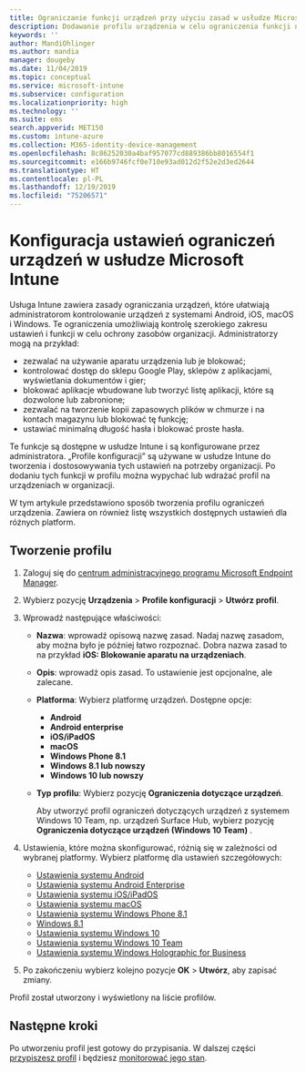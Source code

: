 ```yaml
---
title: Ograniczanie funkcji urządzeń przy użyciu zasad w usłudze Microsoft Intune — Azure | Microsoft Docs
description: Dodawanie profilu urządzenia w celu ograniczenia funkcji na urządzeniach z systemem Android, macOS, iOS, iPadOS, Windows Phone oraz Windows 10 w usłudze Microsoft Intune
keywords: ''
author: MandiOhlinger
ms.author: mandia
manager: dougeby
ms.date: 11/04/2019
ms.topic: conceptual
ms.service: microsoft-intune
ms.subservice: configuration
ms.localizationpriority: high
ms.technology: ''
ms.suite: ems
search.appverid: MET150
ms.custom: intune-azure
ms.collection: M365-identity-device-management
ms.openlocfilehash: 8c86252030a4baf957077cd889386bb8016554f1
ms.sourcegitcommit: e166b9746fcf0e710e93ad012d2f52e2d3ed2644
ms.translationtype: HT
ms.contentlocale: pl-PL
ms.lasthandoff: 12/19/2019
ms.locfileid: "75206571"
---
```

# <a name="configure-device-restriction-settings-in-microsoft-intune"></a>Konfiguracja ustawień ograniczeń urządzeń w usłudze Microsoft Intune



Usługa Intune zawiera zasady ograniczania urządzeń, które ułatwiają administratorom kontrolowanie urządzeń z systemami Android, iOS, macOS i Windows. Te ograniczenia umożliwiają kontrolę szerokiego zakresu ustawień i funkcji w celu ochrony zasobów organizacji. Administratorzy mogą na przykład:

- zezwalać na używanie aparatu urządzenia lub je blokować;
- kontrolować dostęp do sklepu Google Play, sklepów z aplikacjami, wyświetlania dokumentów i gier;
- blokować aplikacje wbudowane lub tworzyć listę aplikacji, które są dozwolone lub zabronione;
- zezwalać na tworzenie kopii zapasowych plików w chmurze i na kontach magazynu lub blokować tę funkcję;
- ustawiać minimalną długość hasła i blokować proste hasła.

Te funkcje są dostępne w usłudze Intune i są konfigurowane przez administratora. „Profile konfiguracji” są używane w usłudze Intune do tworzenia i dostosowywania tych ustawień na potrzeby organizacji. Po dodaniu tych funkcji w profilu można wypychać lub wdrażać profil na urządzeniach w organizacji.

W tym artykule przedstawiono sposób tworzenia profilu ograniczeń urządzenia. Zawiera on również listę wszystkich dostępnych ustawień dla różnych platform.

## <a name="create-the-profile"></a>Tworzenie profilu

1. Zaloguj się do [centrum administracyjnego programu Microsoft Endpoint Manager](https://go.microsoft.com/fwlink/?linkid=2109431).
2. Wybierz pozycję **Urządzenia** > **Profile konfiguracji** > **Utwórz profil**.
3. Wprowadź następujące właściwości:

    - **Nazwa**: wprowadź opisową nazwę zasad. Nadaj nazwę zasadom, aby można było je później łatwo rozpoznać. Dobra nazwa zasad to na przykład **iOS: Blokowanie aparatu na urządzeniach**.
    - **Opis**: wprowadź opis zasad. To ustawienie jest opcjonalne, ale zalecane.
    - **Platforma**: Wybierz platformę urządzeń. Dostępne opcje:  

        - **Android**
        - **Android enterprise**
        - **iOS/iPadOS**
        - **macOS**
        - **Windows Phone 8.1**
        - **Windows 8.1 lub nowszy**
        - **Windows 10 lub nowszy**

    - **Typ profilu**: Wybierz pozycję **Ograniczenia dotyczące urządzeń**.

        Aby utworzyć profil ograniczeń dotyczących urządzeń z systemem Windows 10 Team, np. urządzeń Surface Hub, wybierz pozycję **Ograniczenia dotyczące urządzeń (Windows 10 Team)** .

4. Ustawienia, które można skonfigurować, różnią się w zależności od wybranej platformy. Wybierz platformę dla ustawień szczegółowych:

    - [Ustawienia systemu Android](../device-restrictions-android.md)
    - [Ustawienia systemu Android Enterprise](../device-restrictions-android-for-work.md)
    - [Ustawienia systemu iOS/iPadOS](device-restrictions-ios.md)
    - [Ustawienia systemu macOS](device-restrictions-macos.md)
    - [Ustawienia systemu Windows Phone 8.1](device-restrictions-windows-phone-8-1.md)
    - [Windows 8.1](device-restrictions-windows-8-1.md)
    - [Ustawienia systemu Windows 10](device-restrictions-windows-10.md)
    - [Ustawienia systemu Windows 10 Team](device-restrictions-windows-10-teams.md)
    - [Ustawienia systemu Windows Holographic for Business](device-restrictions-windows-holographic.md)

5. Po zakończeniu wybierz kolejno pozycje **OK** > **Utwórz**, aby zapisać zmiany.

Profil został utworzony i wyświetlony na liście profilów.

## <a name="next-steps"></a>Następne kroki

Po utworzeniu profil jest gotowy do przypisania. W dalszej części [przypiszesz profil](../device-profile-assign.md) i będziesz [monitorować jego stan](../device-profile-monitor.md).

<!--  Removing image as part of design review; retaining source until we known the disposition.

## Example of device restriction settings

In this high-level example, you'll create a device restriction policy that blocks the use of the built-in camera app on Android devices.

![How to disable the camera on Android devices](./media/device-restrictions-configure/disable-android-camera.png)

-->
